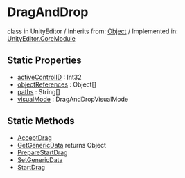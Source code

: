 # DragAndDrop
class in UnityEditor
 / Inherits from: <a href="https://docs.unity3d.com/6000.2/Documentation/ScriptReference/Object.html">Object</a> / Implemented in: <a href="https://docs.unity3d.com/6000.2/Documentation/ScriptReference/UnityEditor.CoreModule.html">UnityEditor.CoreModule</a>

## Static Properties
- <a href="https://docs.unity3d.com/6000.2/Documentation/ScriptReference/DragAndDrop-activeControlID.html">activeControlID</a> : Int32
- <a href="https://docs.unity3d.com/6000.2/Documentation/ScriptReference/DragAndDrop-objectReferences.html">objectReferences</a> : Object[]
- <a href="https://docs.unity3d.com/6000.2/Documentation/ScriptReference/DragAndDrop-paths.html">paths</a> : String[]
- <a href="https://docs.unity3d.com/6000.2/Documentation/ScriptReference/DragAndDrop-visualMode.html">visualMode</a> : DragAndDropVisualMode

## Static Methods
- <a href="https://docs.unity3d.com/6000.2/Documentation/ScriptReference/DragAndDrop.AcceptDrag.html">AcceptDrag</a>
- <a href="https://docs.unity3d.com/6000.2/Documentation/ScriptReference/DragAndDrop.GetGenericData.html">GetGenericData</a> returns Object
- <a href="https://docs.unity3d.com/6000.2/Documentation/ScriptReference/DragAndDrop.PrepareStartDrag.html">PrepareStartDrag</a>
- <a href="https://docs.unity3d.com/6000.2/Documentation/ScriptReference/DragAndDrop.SetGenericData.html">SetGenericData</a>
- <a href="https://docs.unity3d.com/6000.2/Documentation/ScriptReference/DragAndDrop.StartDrag.html">StartDrag</a>
